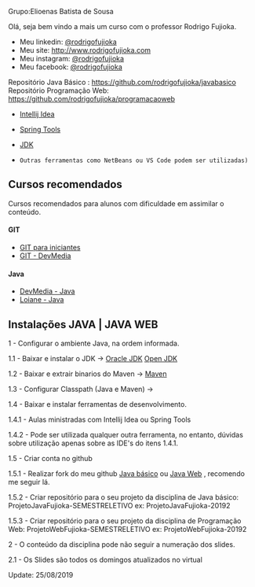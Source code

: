 Grupo:Elioenas Batista de Sousa


Olá, seja bem vindo a mais um curso com o professor Rodrigo Fujioka. 

* Meu linkedin: [@rodrigofujioka](https://www.linkedin.com/in/rodrigofujioka/)
* Meu site: http://www.rodrigofujioka.com
* Meu instagram: [@rodrigofujioka](https://www.instagram.com/rodrigofujioka) 
* Meu facebook: [@rodrigofujioka](https://www.facebook.com/rodrigofujioka)

Repositório Java Básico : https://github.com/rodrigofujioka/javabasico
Repositório Programação Web: https://github.com/rodrigofujioka/programacaoweb 


- [Intellij Idea](https://www.jetbrains.com/idea/) 
- [Spring Tools](https://spring.io/tools)  
- [JDK](https://jdk.java.net/java-se-ri/11)

- ```Outras ferramentas como NetBeans ou VS Code podem ser utilizadas)```

## Cursos recomendados

Cursos recomendados para alunos com dificuldade em assimilar o conteúdo. 

#### GIT
- [GIT para iniciantes](https://www.udemy.com/git-e-github-para-iniciantes/)
- [GIT - DevMedia](https://www.devmedia.com.br/guia/git-e-github/37585)

#### Java
- [DevMedia - Java](https://www.devmedia.com.br/guia/programador-java/37809)
- [Loiane - Java](https://loiane.training/curso/java-basico)


## Instalações  JAVA | JAVA WEB


1 - Configurar o ambiente Java, na ordem informada. 

1.1 - Baixar e instalar o JDK  -> 
         [Oracle JDK](https://www.oracle.com/technetwork/pt/java/javase/downloads/index.html)
         [Open JDK](https://openjdk.java.net/install/index.html)

1.2 - Baixar e extrair binarios do Maven -> 
         [Maven](https://maven.apache.org/download.cgi)
         
1.3 - Configurar Classpath (Java e Maven) -> 

1.4 - Baixar e instalar ferramentas de desenvolvimento. 

1.4.1 - Aulas ministradas com Intellij Idea ou Spring Tools 

1.4.2 - Pode ser utilizada qualquer outra ferramenta, no entanto, dúvidas sobre 
utilização apenas sobre as IDE's do itens 1.4.1.

1.5 - Criar conta no github 

1.5.1 - Realizar fork do meu github [Java básico](https://github.com/rodrigofujioka/javabasico) ou [Java Web](https://github.com/rodrigofujioka/programacaoweb)  , recomendo me seguir lá. 

1.5.2 - Criar repositório para o seu projeto da disciplina de Java básico:  ProjetoJavaFujioka-SEMESTRELETIVO ex: ProjetoJavaFujioka-20192

1.5.3 - Criar repositório para o seu projeto da disciplina de Programação Web:  ProjetoWebFujioka-SEMESTRELETIVO ex: ProjetoWebFujioka-20192

2 - O conteúdo da disciplina pode não seguir a numeração dos slides. 

2.1 - Os Slides são todos os domingos atualizados no virtual 

Update: 25/08/2019



